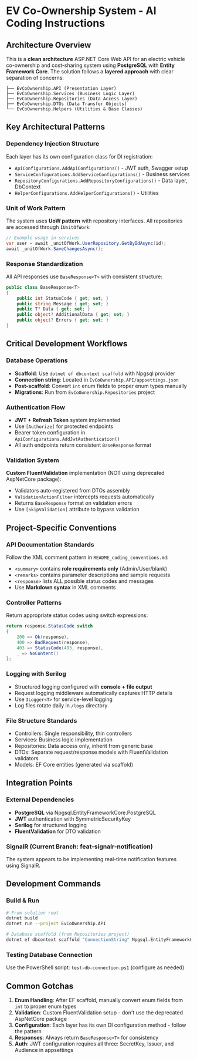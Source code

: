 # EV Co-Ownership System - AI Coding Instructions

## Architecture Overview

This is a **clean architecture** ASP.NET Core Web API for an electric vehicle co-ownership and cost-sharing system using **PostgreSQL** with **Entity Framework Core**. The solution follows a **layered approach** with clear separation of concerns:

```
├── EvCoOwnership.API (Presentation Layer)
├── EvCoOwnership.Services (Business Logic Layer) 
├── EvCoOwnership.Repositories (Data Access Layer)
├── EvCoOwnership.DTOs (Data Transfer Objects)
└── EvCoOwnership.Helpers (Utilities & Base Classes)
```

## Key Architectural Patterns

### Dependency Injection Structure
Each layer has its own configuration class for DI registration:
- `ApiConfigurations.AddApiConfigurations()` - JWT auth, Swagger setup
- `ServiceConfigurations.AddServiceConfigurations()` - Business services
- `RepositoryConfigurations.AddRepositoryConfigurations()` - Data layer, DbContext
- `HelperConfigurations.AddHelperConfigurations()` - Utilities

### Unit of Work Pattern
The system uses **UoW pattern** with repository interfaces. All repositories are accessed through `IUnitOfWork`:
```csharp
// Example usage in services
var user = await _unitOfWork.UserRepository.GetByIdAsync(id);
await _unitOfWork.SaveChangesAsync();
```

### Response Standardization
All API responses use `BaseResponse<T>` with consistent structure:
```csharp
public class BaseResponse<T>
{
    public int StatusCode { get; set; }
    public string Message { get; set; }
    public T? Data { get; set; }
    public object? AdditionalData { get; set; }
    public object? Errors { get; set; }
}
```

## Critical Development Workflows

### Database Operations
- **Scaffold**: Use `dotnet ef dbcontext scaffold` with Npgsql provider
- **Connection string**: Located in `EvCoOwnership.API/appsettings.json`
- **Post-scaffold**: Convert `int` enum fields to proper enum types manually
- **Migrations**: Run from `EvCoOwnership.Repositories` project

### Authentication Flow
- **JWT + Refresh Token** system implemented
- Use `[Authorize]` for protected endpoints
- Bearer token configuration in `ApiConfigurations.AddJwtAuthentication()`
- All auth endpoints return consistent `BaseResponse` format

### Validation System
**Custom FluentValidation** implementation (NOT using deprecated AspNetCore package):
- Validators auto-registered from DTOs assembly
- `ValidationActionFilter` intercepts requests automatically
- Returns `BaseResponse` format on validation errors
- Use `[SkipValidation]` attribute to bypass validation

## Project-Specific Conventions

### API Documentation Standards
Follow the XML comment pattern in `README_coding_conventions.md`:
- `<summary>` contains **role requirements only** (Admin/User/blank)
- `<remarks>` contains parameter descriptions and sample requests
- `<response>` lists ALL possible status codes and messages
- Use **Markdown syntax** in XML comments

### Controller Patterns
Return appropriate status codes using switch expressions:
```csharp
return response.StatusCode switch
{
    200 => Ok(response),
    400 => BadRequest(response),
    403 => StatusCode(403, response),
    _ => NoContent()
};
```

### Logging with Serilog
- Structured logging configured with **console + file output**
- Request logging middleware automatically captures HTTP details  
- Use `ILogger<T>` for service-level logging
- Log files rotate daily in `/logs` directory

### File Structure Standards
- Controllers: Single responsibility, thin controllers
- Services: Business logic implementation
- Repositories: Data access only, inherit from generic base
- DTOs: Separate request/response models with FluentValidation validators
- Models: EF Core entities (generated via scaffold)

## Integration Points

### External Dependencies
- **PostgreSQL** via Npgsql.EntityFrameworkCore.PostgreSQL
- **JWT** authentication with SymmetricSecurityKey
- **Serilog** for structured logging
- **FluentValidation** for DTO validation

### SignalR (Current Branch: feat-signalr-notification)
The system appears to be implementing real-time notification features using SignalR.

## Development Commands

### Build & Run
```bash
# From solution root
dotnet build
dotnet run --project EvCoOwnership.API

# Database scaffold (from Repositories project)
dotnet ef dbcontext scaffold "ConnectionString" Npgsql.EntityFrameworkCore.PostgreSQL -o Models -f
```

### Testing Database Connection
Use the PowerShell script: `test-db-connection.ps1` (configure as needed)

## Common Gotchas

1. **Enum Handling**: After EF scaffold, manually convert enum fields from `int` to proper enum types
2. **Validation**: Custom FluentValidation setup - don't use the deprecated AspNetCore package
3. **Configuration**: Each layer has its own DI configuration method - follow the pattern
4. **Responses**: Always return `BaseResponse<T>` for consistency
5. **Auth**: JWT configuration requires all three: SecretKey, Issuer, and Audience in appsettings